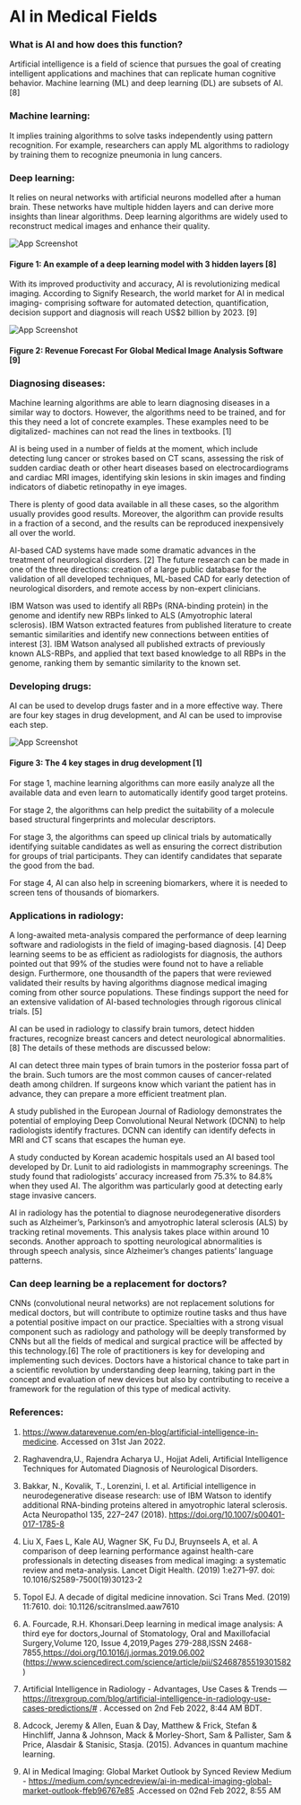 
# AI in Medical Fields



### What is AI and how does this function?

Artificial intelligence is a field of science that pursues the goal of creating intelligent applications and machines that can replicate human cognitive behavior. Machine learning (ML) and deep learning (DL) are subsets of AI. [8]

### Machine learning:

It implies training algorithms to solve tasks independently using pattern recognition. For example, researchers can apply ML algorithms to radiology by training them to recognize pneumonia in lung cancers.

### Deep learning:

It relies on neural networks with artificial neurons modelled after a human brain. These networks have multiple hidden layers and can derive more insights than linear algorithms. Deep learning algorithms are widely used to reconstruct medical images and enhance their quality.



![App Screenshot](https://github.com/tansfabz/RESEARCH-PAPER/blob/main/reasearch%20paper/rp1%20edited.jpg?raw=true)
#### Figure 1: An example of a deep learning model with 3 hidden layers [8]


With its improved productivity and accuracy, AI is revolutionizing medical imaging. According to Signify Research, the world market for AI in medical imaging- comprising software for automated detection, quantification, decision support and diagnosis will reach US$2 billion by 2023. [9]


![App Screenshot](https://github.com/tansfabz/RESEARCH-PAPER/blob/main/reasearch%20paper/Screenshot%202022-02-02%20at%207.jpg?raw=true)
#### Figure 2: Revenue Forecast For Global Medical Image Analysis Software [9]

### Diagnosing diseases:

Machine learning algorithms are able to learn diagnosing diseases in a similar way to doctors. However, the algorithms need to be trained, and for this they need a lot of concrete examples. These examples need to be digitalized- machines can not read the lines in textbooks. [1]

AI is being used in a number of fields at the moment, which include detecting lung cancer or strokes based on CT scans, assessing the risk of sudden cardiac death or other heart diseases based on electrocardiograms and cardiac MRI images, identifying skin lesions in skin images and finding indicators of diabetic retinopathy in eye images.

There is plenty of good data available in all these cases, so the algorithm usually provides good results. Moreover, the algorithm can provide results in a fraction of a second, and the results can be reproduced inexpensively all over the world.

AI-based CAD systems have made some dramatic advances in the treatment of neurological disorders. [2] The future research can be made in one of the three directions: creation of a large public database for the validation of all developed techniques, ML-based CAD for early detection of neurological disorders, and remote access by non-expert clinicians.

IBM Watson was used to identify all RBPs (RNA-binding protein) in the genome and identify new RBPs linked to ALS (Amyotrophic lateral sclerosis). IBM Watson extracted features from published literature to create semantic similarities and identify new connections between entities of interest [3].  IBM Watson analysed all published extracts of previously known ALS-RBPs, and applied that text based knowledge to all RBPs in the genome, ranking them by semantic similarity to the known set.

### Developing drugs:

AI can be used to develop drugs faster and in a more effective way. There are four key stages in drug development, and AI can be used to improvise each step.

![App Screenshot](https://github.com/tansfabz/RESEARCH-PAPER/blob/main/reasearch%20paper/Screenshot%202022-02-02%20at%208.24.24%20PM.png?raw=true)
#### Figure 3: The 4 key stages in drug development [1]

For stage 1, machine learning algorithms can more easily analyze all the available data and even learn to automatically identify good target proteins. 

For stage 2, the algorithms can help predict the suitability of a molecule based structural fingerprints and molecular descriptors. 

For stage 3, the algorithms can speed up clinical trials by automatically identifying suitable candidates as well as ensuring the correct distribution for groups of trial participants. They can identify candidates that separate the good from the bad. 

For stage 4, AI can also help in screening biomarkers, where it is needed to screen tens of thousands of biomarkers.

### Applications in radiology:

A long-awaited meta-analysis compared the performance of deep learning software and radiologists in the field of imaging-based diagnosis. [4] Deep learning seems to be as efficient as radiologists for diagnosis, the authors pointed out that 99% of the studies were found not to have a reliable design. Furthermore, one thousandth of the papers that were reviewed validated their results by having algorithms diagnose medical imaging coming from other source populations. These findings support the need for an extensive validation of AI-based technologies through rigorous clinical trials. [5]


AI can be used in radiology to classify brain tumors, detect hidden fractures, recognize breast cancers and detect neurological abnormalities. [8] The details of these methods are discussed below: 

AI can detect three main types of brain tumors in the posterior fossa part of the brain. Such tumors are the most common causes of cancer-related death among children. If surgeons know which variant the patient has in advance, they can prepare a more efficient treatment plan.

A study published in the European Journal of Radiology demonstrates the potential of employing Deep Convolutional Neural Network (DCNN) to help  radiologists identify fractures. DCNN can identify can identify defects in MRI and CT scans that escapes the human eye.

A study conducted by Korean academic hospitals used an AI based tool developed by Dr. Lunit to aid radiologists in mammography screenings. The study found that radiologists’ accuracy increased from 75.3% to 84.8% when they used AI. The algorithm was particularly good at detecting early stage invasive cancers. 

AI in radiology has the potential to diagnose neurodegenerative disorders such as Alzheimer’s, Parkinson’s and amyotrophic lateral sclerosis (ALS) by tracking retinal movements. This analysis takes place within around 10 seconds. Another approach to spotting neurological abnormalities is through speech analysis, since Alzheimer’s changes patients’ language patterns.

### Can deep learning be a replacement for doctors?

CNNs (convolutional neural networks) are not replacement solutions for medical doctors, but will contribute to optimize routine tasks and thus have a potential positive impact on our practice. Specialties with a strong visual component such as radiology and pathology will be deeply transformed by CNNs but all the fields of medical and surgical practice will be affected by this technology.[6] The role of practitioners is key for developing and implementing such devices. Doctors have a historical chance to take part in a scientific revolution by understanding deep learning, taking part in the concept and evaluation of new devices but also by contributing to receive a framework for the regulation of this type of medical activity.

### References:

1. https://www.datarevenue.com/en-blog/artificial-intelligence-in-medicine. Accessed on 31st Jan 2022.
2. Raghavendra,U., Rajendra Acharya U., Hojjat Adeli, Artificial Intelligence Techniques for Automated Diagnosis of Neurological Disorders.
3.  Bakkar, N., Kovalik, T., Lorenzini, I. et al. Artificial intelligence in neurodegenerative disease research: use of IBM Watson to identify additional RNA-binding proteins altered in amyotrophic lateral sclerosis. Acta Neuropathol 135, 227–247 (2018). https://doi.org/10.1007/s00401-017-1785-8
4. Liu X, Faes L, Kale AU, Wagner SK, Fu DJ, Bruynseels A, et al. A comparison of deep learning performance against health-care professionals in detecting diseases from medical imaging: a systematic review and meta-analysis. Lancet Digit Health. (2019) 1:e271–97. doi: 10.1016/S2589-7500(19)30123-2

5. Topol EJ. A decade of digital medicine innovation. Sci Trans Med. (2019) 11:7610. doi: 10.1126/scitranslmed.aaw7610

6. A. Fourcade, R.H. Khonsari.Deep learning in medical image analysis: A third eye for doctors,Journal of Stomatology, Oral and Maxillofacial Surgery,Volume 120, Issue 4,2019,Pages 279-288,ISSN 2468-7855,https://doi.org/10.1016/j.jormas.2019.06.002 (https://www.sciencedirect.com/science/article/pii/S2468785519301582)

7. Artificial Intelligence in Radiology - Advantages, Use Cases & Trends — https://itrexgroup.com/blog/artificial-intelligence-in-radiology-use-cases-predictions/# . Accessed on 2nd Feb 2022, 8:44 AM BDT.

8. Adcock, Jeremy & Allen, Euan & Day, Matthew & Frick, Stefan & Hinchliff, Janna & Johnson, Mack & Morley-Short, Sam & Pallister, Sam & Price, Alasdair & Stanisic, Stasja. (2015). Advances in quantum machine learning.  

9. AI in Medical Imaging: Global Market Outlook  by Synced Review Medium - https://medium.com/syncedreview/ai-in-medical-imaging-global-market-outlook-ffeb96767e85 .Accessed on 02nd Feb 2022, 8:55 AM


